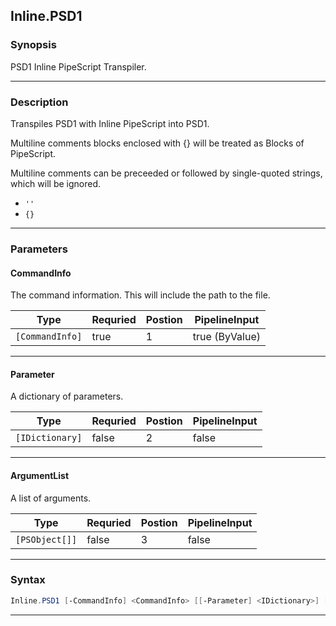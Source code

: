 
Inline.PSD1
-----------
### Synopsis
PSD1 Inline PipeScript Transpiler.

---
### Description

Transpiles PSD1 with Inline PipeScript into PSD1.

Multiline comments blocks enclosed with {} will be treated as Blocks of PipeScript.

Multiline comments can be preceeded or followed by single-quoted strings, which will be ignored.

* ```''```
* ```{}```

---
### Parameters
#### **CommandInfo**

The command information.  This will include the path to the file.



|Type               |Requried|Postion|PipelineInput |
|-------------------|--------|-------|--------------|
|```[CommandInfo]```|true    |1      |true (ByValue)|
---
#### **Parameter**

A dictionary of parameters.



|Type               |Requried|Postion|PipelineInput|
|-------------------|--------|-------|-------------|
|```[IDictionary]```|false   |2      |false        |
---
#### **ArgumentList**

A list of arguments.



|Type              |Requried|Postion|PipelineInput|
|------------------|--------|-------|-------------|
|```[PSObject[]]```|false   |3      |false        |
---
### Syntax
```PowerShell
Inline.PSD1 [-CommandInfo] <CommandInfo> [[-Parameter] <IDictionary>] [[-ArgumentList] <PSObject[]>] [<CommonParameters>]
```
---



